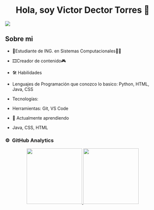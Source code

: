 <div align="center">
<h1 align="center">Hola, soy Victor Dector Torres 👋</h1>
</div>
<img src="https://i.imgur.com/w4Geg7i.jpeg">


## Sobre mi

- 📖Estudiante de ING. en Sistemas Computacionales🧑‍🎓
- 🎞️Creador de contenido🎮

- 🛠️ Habilidades
- Lenguajes de Programación que conozco lo basico: Python, HTML, Java, CSS
- Tecnologías: 
- Herramientas: Git, VS Code

- 🌱 Actualmente aprendiendo
- Java, CSS, HTML

### ⚙️ &nbsp;GitHub Analytics

<p align="center">
<a href="https://github.com/3ltaquit0">
  <img height="180em" src="https://github-readme-stats-eight-theta.vercel.app/api?username=3ltaquit0&show_icons=true&theme=algolia&include_all_commits=true&count_private=true"/>
  <img height="180em" src="https://github-readme-stats-eight-theta.vercel.app/api/top-langs/?username=3ltaquit0&layout=compact&langs_count=8&theme=algolia"/>
</a>
</p>
